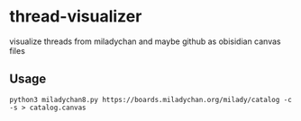 # thread-visualizer

visualize threads from miladychan and maybe github as obisidian canvas files

## Usage

`python3 miladychan8.py https://boards.miladychan.org/milady/catalog -c -s > catalog.canvas`
